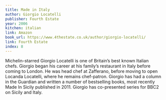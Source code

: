 ```yaml
---
title: Made in Italy
author: Giorgio Locatelli
publisher: Fourth Estate
year: 2006
kitchen: italian
link: Amazon
book_url: https://www.4thestate.co.uk/author/giorgio-locatelli/
link: Fourth Estate
index: 8
---
```


Michelin-starred Giorgio Locatelli is one of Britain’s best known Italian chefs. Giorgio began his career at his family’s restaurant in Italy before coming to London. He was head chef at Zafferano, before moving to open Locanda Locatelli, where he remains chef-patron. Giorgio has had a column in the Guardian and written a number of bestselling books, most recently Made In Sicily published in 2011. Giorgio has co-presented series for BBC2 on Sicily and Italy.